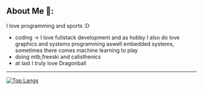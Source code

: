 ## About Me 👋:
 I love programming and sports :D
 - coding -> I love fullstack development and as hobby I also do love graphics and systems programming aswell embedded systems, sometimes there comes machine learning to play
 - doing mtb,freeski and calisthenics
 - at last I truly love Dragonball
 
---

[![Top Langs](https://github-readme-stats.vercel.app/api/top-langs/?username=Mathewooo&hide=css,html&langs_count=8&theme=onedark)](https://github.com/anuraghazra/github-readme-stats)


